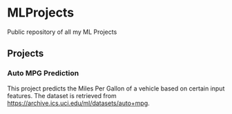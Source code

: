 # MLProjects
Public repository of all my ML Projects

## Projects
### Auto MPG Prediction
This project predicts the Miles Per Gallon of a vehicle based on certain input features. The dataset is retrieved from https://archive.ics.uci.edu/ml/datasets/auto+mpg.

